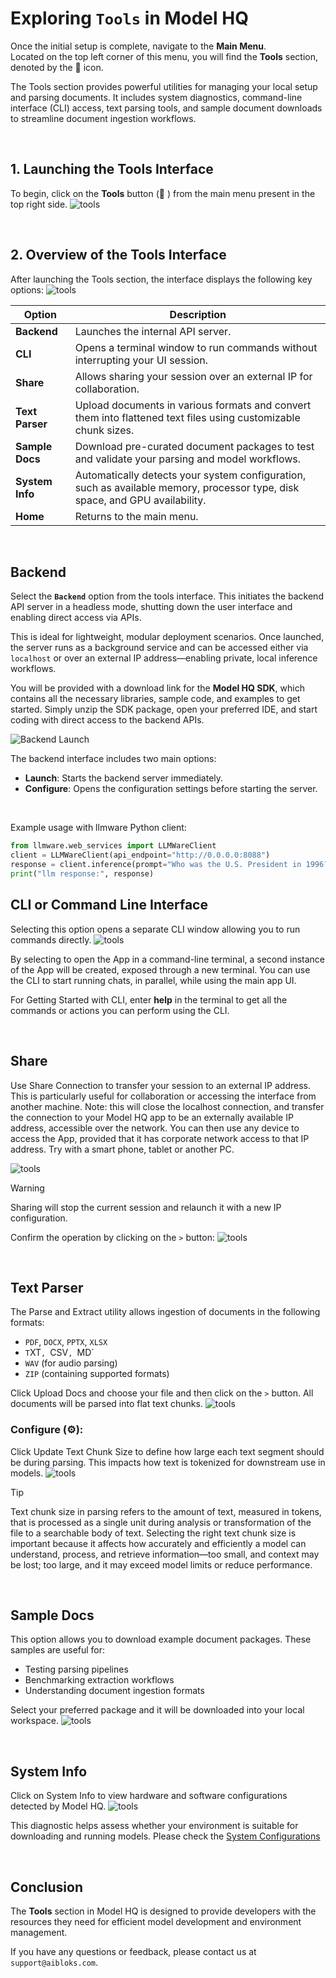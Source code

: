# Exploring `Tools` in Model HQ
Once the initial setup is complete, navigate to the **Main Menu**.  
Located on the top left corner of this menu, you will find the **Tools** section, denoted by the 🔧 icon.

The Tools section provides powerful utilities for managing your local setup and parsing documents. It includes system diagnostics, command-line interface (CLI) access, text parsing tools, and sample document downloads to streamline document ingestion workflows.

&nbsp;

## 1. Launching the Tools Interface
To begin, click on the **Tools** button (🔧 ) from the main menu present in the top right side.
![tools](tools/tools.png)

&nbsp;

## 2. Overview of the Tools Interface
After launching the Tools section, the interface displays the following key options:
![tools](tools/toolsInterface.png)

| Option         | Description                                                                                   |
|----------------|-----------------------------------------------------------------------------------------------|
| **Backend**     | Launches the internal API server.                                                             |
| **CLI**         | Opens a terminal window to run commands without interrupting your UI session.                |
| **Share**       | Allows sharing your session over an external IP for collaboration.                           |
| **Text Parser** | Upload documents in various formats and convert them into flattened text files using customizable chunk sizes.                   |
| **Sample Docs** | Download pre-curated document packages to test and validate your parsing and model workflows.                                |
| **System Info** | Automatically detects your system configuration, such as available memory, processor type, disk space, and GPU availability.                |
| **Home**        | Returns to the main menu.    

&nbsp;

## Backend
Select the **`Backend`** option from the tools interface. This initiates the backend API server in a headless mode, shutting down the user interface and enabling direct access via APIs.

This is ideal for lightweight, modular deployment scenarios. Once launched, the server runs as a background service and can be accessed either via `localhost` or over an external IP address—enabling private, local inference workflows.

You will be provided with a download link for the **Model HQ SDK**, which contains all the necessary libraries, sample code, and examples to get started. Simply unzip the SDK package, open your preferred IDE, and start coding with direct access to the backend APIs.

![Backend Launch](getting-started/backend.png)

The backend interface includes two main options:

* **Launch**: Starts the backend server immediately.
* **Configure**: Opens the configuration settings before starting the server.

&nbsp;

Example usage with llmware Python client:
```py
from llmware.web_services import LLMWareClient
client = LLMWareClient(api_endpoint="http://0.0.0.0:8088")
response = client.inference(prompt="Who was the U.S. President in 1996?", model_name="phi-3-ov")
print("llm response:", response)
```

## CLI or Command Line Interface
Selecting this option opens a separate CLI window allowing you to run commands directly.
![tools](tools/cli.png)

By selecting to open the App in a command-line terminal, a second instance of the App will be created, exposed through a new terminal. You can use the CLI to start running chats, in parallel, while using the main app UI. 

For Getting Started with CLI, enter **help** in the terminal to get all the commands or actions you can perform using
the CLI.


&nbsp;

## Share
Use Share Connection to transfer your session to an external IP address. This is particularly useful for collaboration or accessing the interface from another machine. Note: this will close the localhost connection, and transfer the connection to your Model HQ app to be an externally available IP address, accessible over the network. You can then use any device to access the App, provided that it has corporate network access to that IP address.  Try with a smart phone, tablet or another PC. 

![tools](tools/share.png)

> [!WARNING]
> Sharing will stop the current session and relaunch it with a new IP configuration.

Confirm the operation by clicking on the `>` button:
![tools](tools/shareConform.png)

&nbsp;

## Text Parser
The Parse and Extract utility allows ingestion of documents in the following formats:
- `PDF`, `DOCX`, `PPTX`, `XLSX`
- `T`XT`, `CSV`, `MD`
- `WAV` (for audio parsing)
- `ZIP` (containing supported formats)

Click Upload Docs and choose your file and then click on the `>` button. All documents will be parsed into flat text chunks.
![tools](tools/textParser.png)

### Configure (⚙️):
Click Update Text Chunk Size to define how large each text segment should be during parsing. This impacts how text is tokenized for downstream use in models.
![tools](tools/settings.png)

> [!TIP]
> Text chunk size in parsing refers to the amount of text, measured in tokens, that is processed as a single unit during analysis or transformation of the file to a searchable body of text. Selecting the right text chunk size is important because it affects how accurately and efficiently a model can understand, process, and retrieve information—too small, and context may be lost; too large, and it may exceed model limits or reduce performance.

&nbsp;

## Sample Docs
This option allows you to download example document packages. These samples are useful for:

- Testing parsing pipelines
- Benchmarking extraction workflows
- Understanding document ingestion formats

Select your preferred package and it will be downloaded into your local workspace.
![tools](tools/sampleDocs.png)

&nbsp;

## System Info
Click on System Info to view hardware and software configurations detected by Model HQ.
![tools](tools/systemInfo.png)

This diagnostic helps assess whether your environment is suitable for downloading and running models. Please check the [System Configurations](https://github.com/RS-labhub/ModelHQ-Docs/tree/master/systemConfiguration/SYSTEM_CONFIGURATION.md)

&nbsp;

## Conclusion
The **Tools** section in Model HQ is designed to provide developers with the resources they need for efficient model development and environment management.

If you have any questions or feedback, please contact us at `support@aibloks.com`.
